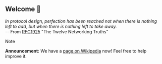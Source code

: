## Welcome 👋

_In protocol design, perfection has been reached not when there is nothing left to add, but when there is nothing left to take away._  
-- From [RFC1925](https://datatracker.ietf.org/doc/html/rfc1925) "The Twelve Networking Truths"

> [!NOTE]
> **Announcement:** We have a [page on Wikipedia](https://en.wikipedia.org/wiki/RESTful_Provisioning_Protocol) now! Feel free to help improve it.
 
<!--
🧙 Note to self: you can do mighty things with the power of [Markdown](https://docs.github.com/github/writing-on-github/getting-started-with-writing-and-formatting-on-github/basic-writing-and-formatting-syntax)
-->

<!--
---
https://datatracker.ietf.org/doc/html/rfc8874
https://datatracker.ietf.org/doc/html/rfc8875
-->
